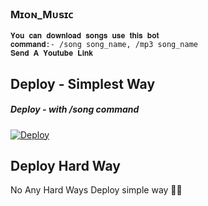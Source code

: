 ### Mɪᴏɴ_Mᴜsɪᴄ
```
𝐘𝐨𝐮 𝐜𝐚𝐧 𝐝𝐨𝐰𝐧𝐥𝐨𝐚𝐝 𝐬𝐨𝐧𝐠𝐬 𝐮𝐬𝐞 𝐭𝐡𝐢𝐬 𝐛𝐨𝐭
𝐜𝐨𝐦𝐦𝐚𝐧𝐝:- /song song_name, /mp3 song_name
𝐒𝐞𝐧𝐝 𝐀 𝐘𝐨𝐮𝐭𝐮𝐛𝐞 𝐋𝐢𝐧𝐤

```

## Deploy - Simplest Way
##### Deploy - with /song command

[![Deploy](https://www.herokucdn.com/deploy/button.svg)](https://heroku.com/deploy?template=https://github.com/Lalluss/Benana_musics)

## Deploy Hard Way
No Any Hard Ways Deploy simple way 🤗🤣
